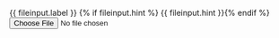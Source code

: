 
<label class="usa-label" for="file-input-specific">{{ fileinput.label }}</label>
{% if fileinput.hint %} <span class="usa-hint" id="file-input-specific-hint">{{ fileinput.hint }}</span>{% endif %}
<input
    id="file-input-single"
    class="usa-file-input"
    type="file"
    name="file-input-single"
  />
